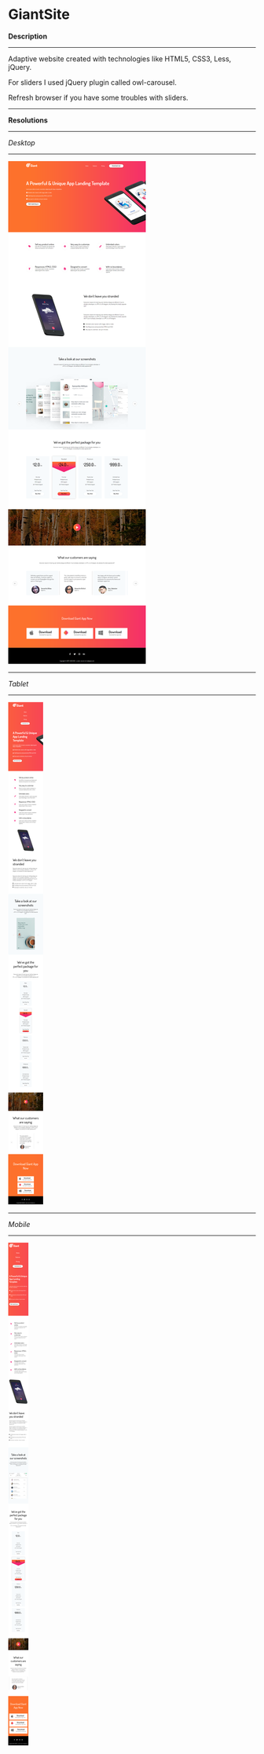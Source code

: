 # GiantSite
**Description**
***** 
Adaptive website created with technologies like HTML5, CSS3, Less, jQuery.

For sliders I used jQuery plugin called owl-carousel.

Refresh browser if you have some troubles with sliders.
***** 

**Resolutions**
***** 
*Desktop*
***** 
![Image Desktop resolution](https://github.com/Konstantin1996/GiantSite/blob/master/preview/desktop.png)
***** 
*Tablet*
***** 
![Image iPad resolution](https://github.com/Konstantin1996/GiantSite/blob/master/preview/tablet.png)
***** 
*Mobile*
***** 
![Image Mobile resolution](https://github.com/Konstantin1996/GiantSite/blob/master/preview/mobilee.png)

